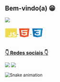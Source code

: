 ## Bem-vindo(a) 😁

 <div>
   <a href="https://github.com/SabrinaSouzass1">
   <img height="180em" src="https://github-readme-stats.vercel.app/api?username=SabrinaSouzass1&show_icons=true&theme=radical&include_all_commits=true&count_private=true"/>
 
</div>
<div style="display: inline_block"><br>
  <img align="center" alt="Js" height="30" width="40" src="https://raw.githubusercontent.com/devicons/devicon/master/icons/javascript/javascript-plain.svg">
  <img align="center" alt="HTML" height="30" width="40" src="https://raw.githubusercontent.com/devicons/devicon/master/icons/html5/html5-original.svg">
  <img align="center" alt="CSS" height="30" width="40" src="https://raw.githubusercontent.com/devicons/devicon/master/icons/css3/css3-original.svg">
</div>
 
 <br>
 
  ### 👇 Redes sociais 👇
 
<div> 
  <a href="https://www.instagram.com/sabrinasouzass1/" target="_blank"><img src="https://img.shields.io/badge/-Instagram-%23E4405F?style=for-the-badge&logo=instagram&logoColor=white" target="_blank"></a>
  <a href="https://www.linkedin.com/in/sabrina-souza-4a470a25a/" target="_blank"><img src="https://img.shields.io/badge/-LinkedIn-%230077B5?style=for-the-badge&logo=linkedin&logoColor=white" target="_blank"></a> 
 
  ![Snake animation](https://github.com/SabrinaSouzass1/SabrinaSouzass1/blob/output/github-contribution-grid-snake.svg)
  

</div>
